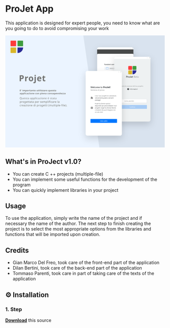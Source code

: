 # ProJet App
This application is designed for expert people, you need to know what are you going to do to avoid compromising your work

![banner](https://github.com/JonyDF/ProJet-app/blob/master/public/img/banner.svg)

## What's in ProJect v1.0?
- You can create C ++ projects (multiple-file)
- You can implement some useful functions for the development of the program
- You can quickly implement libraries in your project

## Usage
To use the application, simply write the name of the project and if necessary the name of the author. The next step to finish creating the project is to select the most appropriate options from the libraries and functions that will be imported upon creation.

## Credits
- Gian Marco Del Freo, took care of the front-end part of the application
- Dilan Bertini, took care of the back-end part of the application
- Tommaso Parenti, took care in part of taking care of the texts of the application

## ⚙ Installation
### 1. Step
**[Download](https://github.com/JonyDF/ProJet-app/releases)** this source
